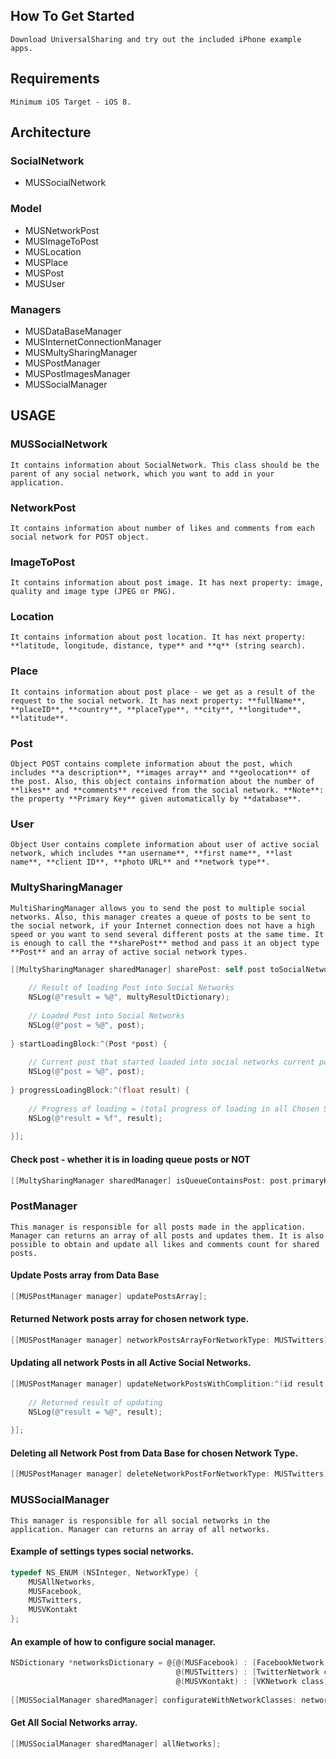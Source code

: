 ## How To Get Started 
	Download UniversalSharing and try out the included iPhone example apps.

## Requirements
	Minimum iOS Target - iOS 8.

## Architecture

### SocialNetwork
- MUSSocialNetwork 

### Model 
- MUSNetworkPost
- MUSImageToPost
- MUSLocation
- MUSPlace
- MUSPost
- MUSUser

### Managers
- MUSDataBaseManager
- MUSInternetConnectionManager
- MUSMultySharingManager
- MUSPostManager
- MUSPostImagesManager
- MUSSocialManager


## USAGE

### MUSSocialNetwork
	It contains information about SocialNetwork. This class should be the parent of any social network, which you want to add in your application.

### NetworkPost
	It contains information about number of likes and comments from each social network for POST object.

### ImageToPost
	It contains information about post image. It has next property: image, quality and image type (JPEG or PNG).

### Location
	It contains information about post location. It has next property: **latitude, longitude, distance, type** and **q** (string search).

### Place
	It contains information about post place - we get as a result of the request to the social network. It has next property: **fullName**, **placeID**, **country**, **placeType**, **city**, **longitude**, **latitude**.

### Post
	Object POST contains complete information about the post, which includes **a description**, **images array** and **geolocation** of the post. Also, this object contains information about the number of **likes** and **comments** received from the social network. **Note**: the property **Primary Key** given automatically by **database**.

### User
	Object User contains complete information about user of active social network, which includes **an username**, **first name**, **last name**, **client ID**, **photo URL** and **network type**.

### MultySharingManager
	MultiSharingManager allows you to send the post to multiple social networks. Also, this manager creates a queue of posts to be sent to the social network, if your Internet connection does not have a high speed or you want to send several different posts at the same time. It is enough to call the **sharePost** method and pass it an object type **Post** and an array of active social network types.

```objective-c
[[MultySharingManager sharedManager] sharePost: self.post toSocialNetworks: _arrayChosenNetworksForPost withMultySharingResultBlock:^(NSDictionary *multyResultDictionary, Post *post)  {
    
    // Result of loading Post into Social Networks
    NSLog(@"result = %@", multyResultDictionary);
    
    // Loaded Post into Social Networks
    NSLog(@"post = %@", post);
    
} startLoadingBlock:^(Post *post) {
    
    // Current post that started loaded into social networks current post that started loaded into social networks
    NSLog(@"post = %@", post);
    
} progressLoadingBlock:^(float result) {
    
    // Progress of loading = (total progress of loading in all Chosen Social Networks / number of Chosen Social Networks). MAX value = 1.0
    NSLog(@"result = %f", result);
    
}];
```

#### Check post - whether it is in loading queue posts or NOT

```objective-c
[[MultySharingManager sharedManager] isQueueContainsPost: post.primaryKey];
```

### PostManager
	This manager is responsible for all posts made in the application. Manager can returns an array of all posts and updates them. It is also possible to obtain and update all likes and comments count for shared posts.

#### Update Posts array from Data Base

```objective-c
[[MUSPostManager manager] updatePostsArray];
```

#### Returned Network posts array for chosen network type.

```objective-c
[[MUSPostManager manager] networkPostsArrayForNetworkType: MUSTwitters];
```

#### Updating all network Posts in all Active Social Networks.

```objective-c
[[MUSPostManager manager] updateNetworkPostsWithComplition:^(id result, NSError *error) {
    
    // Returned result of updating
    NSLog(@"result = %@", result);
    
}];
```

#### Deleting all Network Post from Data Base for chosen Network Type.

```objective-c
[[MUSPostManager manager] deleteNetworkPostForNetworkType: MUSTwitters];
```

### MUSSocialManager
	This manager is responsible for all social networks in the application. Manager can returns an array of all networks.

#### Example of settings types social networks.

```objective-c
typedef NS_ENUM (NSInteger, NetworkType) {
    MUSAllNetworks,
    MUSFacebook,
    MUSTwitters,
    MUSVKontakt
};
```

#### An example of how to configure social manager.

```objective-c
NSDictionary *networksDictionary = @{@(MUSFacebook) : [FacebookNetwork class],
									 @(MUSTwitters) : [TwitterNetwork class],
                                     @(MUSVKontakt) : [VKNetwork class]};
    
[[MUSSocialManager sharedManager] configurateWithNetworkClasses: networksDictionary];
```

#### Get All Social Networks array.

```objective-c
[[MUSSocialManager sharedManager] allNetworks];
```
